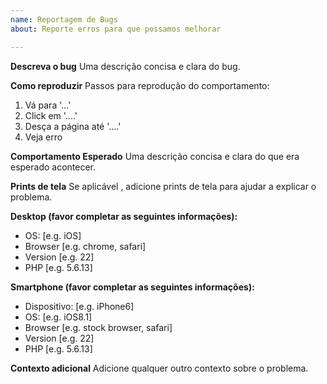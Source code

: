 ```yaml
---
name: Reportagem de Bugs
about: Reporte erros para que possamos melhorar

---
```


**Descreva o bug**
Uma descrição concisa e clara do bug.

**Como reproduzir**
Passos para reprodução do comportamento:
1. Vá para '...'
2. Click em '....'
3. Desça a página até '....'
4. Veja erro

**Comportamento Esperado**
Uma descrição concisa e clara do que era esperado acontecer.

**Prints de tela**
Se aplicável , adicione prints de tela para ajudar a explicar o problema.

**Desktop (favor completar as seguintes  informações):**
 - OS: [e.g. iOS]
 - Browser [e.g. chrome, safari]
 - Version [e.g. 22]
 - PHP [e.g. 5.6.13]

**Smartphone (favor completar as seguintes  informações):**
 - Dispositivo: [e.g. iPhone6]
 - OS: [e.g. iOS8.1]
 - Browser [e.g. stock browser, safari]
 - Version [e.g. 22]
 - PHP [e.g. 5.6.13]

**Contexto adicional**
Adicione qualquer outro contexto sobre o problema.
